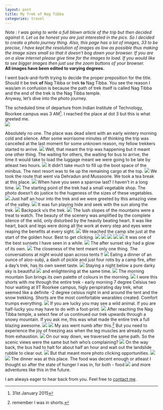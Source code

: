 ```yaml
---
layout: post
title: My Trek of Nag Tibba
categories: travel
---
```

_Note : I was going to write a full blown article of the trip but then decided against it. Let us be honest you are just interested in the pics. So I decided to create a photo journey thing. Also, this page has a lot of images, 33 to be precise, I have kept the resolution of images as low as possible thus making the image sizes small so that it doesn’t bog down your browser. If you are on a slow internet please give time for the images to load. If you would like to see bigger images then just use the zoom buttons of your browser._  
__All images have been edited to varying degrees.__

I went back-and-forth trying to decide the proper preposition for the title. Should it be trek __of__ Nag Tibba or trek __to__ Nag Tibba. You see the reason I was/am in confusion is because the path of trek itself is called Nag Tibba and the end of the trek is the Nag Tibba temple.  
Anyway, let’s dive into the photo journey.  

The scheduled time of departure from Indian Institute of Technology, Roorkee campus was 3 AM[^1]. I reached the place at dot 3 but this is what greeted me.  
![](http://hetus.net/images/nt-1.jpg)  

Absolutely no one. The place was dead silent with an early wintery morning cold and silence. After some worrisome minutes of thinking the trip was cancelled at the last moment for some unknown reason, my fellow trekkers started to arrive. 
![](http://hetus.net/images/nt-2.jpg)
Well, that meant the trip was happening but it meant one other thing. The waiting for others, the waiting for bus to arrive, the time it would take to load the luggage meant we were going to be late by atleast two hours. 
![](http://hetus.net/images/nt-3.jpg)
It didn’t take much to fill up the boot space of the minibus. The next resort was to tie up the remaining cargo at the top.
![](http://hetus.net/images/nt-4.jpg)
We took the route that went via Dehradun and Mussoorie. We took a tea break at this place.
![](http://hetus.net/images/nt-5.jpg)
When have you seen a sparrow last? I haven’t in a long time. 
![](http://hetus.net/images/nt-6.jpg)
The starting point of the trek had a small vegetable shop. The photo doesn’t do justice to the hugeness of the sizes of these vegetables.
![](http://hetus.net/images/nt-7.jpg)
Just half an hour into the trek and we were greeted by this amazing view of the valley.
![](http://hetus.net/images/nt-8.jpg)
It was fun playing hide and seek with the sun along the trek.
![](http://hetus.net/images/nt-11.jpg)
Backpack v/s the trek.
![](http://hetus.net/images/nt-12.jpg)
The lush slopes of the mountains were a treat to watch. The beauty of the scenery was amplified by the complete silence of the wild, only disturbed by the heavily beating heart. It was like heart, back and legs were doing all the work at every step and eyes were reaping the benefits at every sight.
![](http://hetus.net/images/nt-9.jpg)
We reached the camp site just at the start of the golden hour. Best to get clicking.
![](http://hetus.net/images/nt-13.jpg)
![](http://hetus.net/images/nt-14.jpg)
![](http://hetus.net/images/nt-15.jpg)
![](http://hetus.net/images/nt-16.jpg)
![](http://hetus.net/images/nt-17.jpg)
It was one of the best sunsets I have seen in a while.
![](http://hetus.net/images/nt-18.jpg)
The after sunset sky had a glow of its own.
![](http://hetus.net/images/nt-19.jpg)
The closeness of the tent meant only one thing. The conversations at night would span across tents !!
![](http://hetus.net/images/nt-20.jpg)
Eating a dinner of an ounce of aloo-subji, a dash of pickle and just four rotis by a camp fire, after a day’s trek, has its own sweet taste.
![](http://hetus.net/images/nt-21.jpg)
Staying a night below a pure darky sky is beautiful 
![](http://hetus.net/images/nt-22.jpg)
and enlightening at the same time.
![](http://hetus.net/images/nt-23.jpg)
The morning mountain Sun brings its own palette of colours in the morning.
![](http://hetus.net/images/nt-24.jpg)
I wore this shorts with me through the entire trek - early morning 7 degree Celsius two hour waiting at IIT Roorkee campus, higly perspirating day trek, what seemed like a definite -2 degree celsius night in and around the tent and the snow trekking. Shorts are the most comfortable wearables created. Comfort trumps everything.
![](http://hetus.net/images/nt-25.jpg)
If you are lucky you may see a wild animal. If you are half-lucky you may have to do with a foot-print.
![](http://hetus.net/images/nt-27.jpg)
After reaching the Nag Tibba temple, a select few of us continued our trek upwards through a snowy mountain. If you ask me, this was what made the entire trek a full blazing awesome.
![](http://hetus.net/images/nt-28.jpg)
![](http://hetus.net/images/nt-26.jpg)
My ass went numb after this.[^2] But you need to experience the joy of freezing ass when the leg muscles are already numb from exhaustion.
![](http://hetus.net/images/nt-29.jpg)
On our way down, we traversed the same path. So the scenic views were the same but heh who’s complaining?
![](http://hetus.net/images/nt-32.jpg)
On the way back, the bus had to halt for about half an hour and wait out the landslide rubble to clear out.
![](http://hetus.net/images/nt-35.jpg)
But that meant more photo clicking opportunities.
![](http://hetus.net/images/nt-34.jpg)
![](http://hetus.net/images/nt-33.jpg)
The dinner was at this place. The food was decent enough or atleast I thought so after the state of hunger I was in, for both - food 
![](http://hetus.net/images/nt-36.jpg)
and more adventures like this in the future.  
  
  
I am always eager to hear back from you. Feel free to [contact me](http://http://hetus.net/contact.html "Contact Hetu directly.").

[^1]:	31st January 2015

[^2]:	remember I was in shorts.